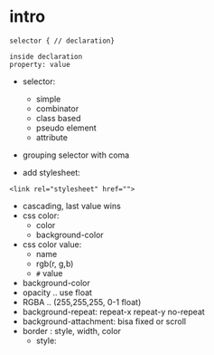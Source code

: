 # intro
```
selector { // declaration}

inside declaration
property: value
```

- selector:
    - simple
    - combinator
    - class based
    - pseudo element
    - attribute

- grouping selector with coma
- add stylesheet:
```
<link rel="stylesheet" href="">
```
- cascading, last value wins
- css color:
    - color
    - background-color
- css color value:
    - name
    - rgb(r, g,b)
    - `#` value
- background-color
- opacity .. use float 
- RGBA .. (255,255,255, 0-1 float)
- background-repeat: repeat-x repeat-y no-repeat
- background-attachment: bisa fixed or scroll
- border : style, width, color
    - style: 

